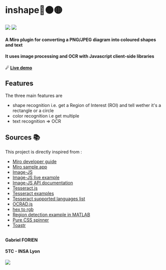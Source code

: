 # inshape🔴🟠🟡

[![](https://img.shields.io/badge/open-Github%20Pages-blue)](https://gforien.github.io/inshape/)
[![](https://img.shields.io/badge/open-JSFiddle-blueviolet)](https://jsfiddle.net/to8ucfed/11/)

#### A Miro plugin for converting a PNG/JPEG diagram into coloured shapes and text
#### It uses image processing and OCR with Javascript client-side libraries
#### ☄ [Live demo](https://gforien.github.io/inshape/static/index.html?./images/osi.png)

<!--- Here are technologies used

![](https://img.shields.io/badge/badge-content-blue)
[![](https://travis-ci.org/gforien/template-repo.svg?branch=master)](https://travis-ci.org/gforien/template-repo)
![](https://img.shields.io/github/license/gforien/template-repository)

<p style = text-align:center;>
    <img  src="https://upload.wikimedia.org/wikipedia/fr/3/38/Guitar_Hero_Logo.png" alt="Guitar Hero" height="145" width="199">
    <img src="https://www.neonmag.fr/content/uploads/2019/04/color-spotify-logo.jpg" alt="Spotify" height="145" width="214">
    <img src="https://upload.wikimedia.org/wikipedia/commons/4/41/Osu_new_logo.png" alt="Osu" height="145" width="145">
</p>


Or more simply, a GIF of the app functionning
![](screenshot.gif)

## Building and launching :construction_worker:
```bash
$ npm install
$ npm start
```


--->
## Features
The three main features are
- shape recognition i.e. get a Region of Interest (ROI) and tell wether it's a rectangle or a circle
- color recognition i.e  get multiple 
- text recognition => OCR


## Sources :books:
This project is directly inspired from :
- [Miro developer guide](https://developers.miro.com/docs/getting-started)
- [Miro sample app](https://github.com/miroapp/app-examples/tree/master/sample-app)
- [Image-JS](https://github.com/image-js/image-js)
- [Image-JS live example](https://www.w3schools.com/code/tryit.asp?filename=FVCJLR0VNK33)
- [Image-JS API documentation](https://image-js.github.io/image-js/)
- [Tesseract.js](https://github.com/naptha/tesseract.js)
- [Tesseract examples](https://github.com/naptha/tesseract.js/blob/master/docs/examples.md)
- [Tesseract supported languages list](https://github.com/naptha/tesseract.js/blob/master/docs/tesseract_lang_list.md)
- [OCRAD.js](http://antimatter15.com/ocrad.js/demo.html)
- [hex to rgb](https://www.webfx.com/web-design/hex-to-rgb/)
- [Region detection example in MATLAB](https://fr.mathworks.com/help/images/ref/regionprops.html)
- [Pure CSS spinner](https://jsbin.com/roqakuxebo/)
- [Toastr](https://github.com/CodeSeven/toastr)

##
#### Gabriel FORIEN
#### 5TC - INSA Lyon
![](https://upload.wikimedia.org/wikipedia/commons/b/b9/Logo_INSA_Lyon_%282014%29.svg)

